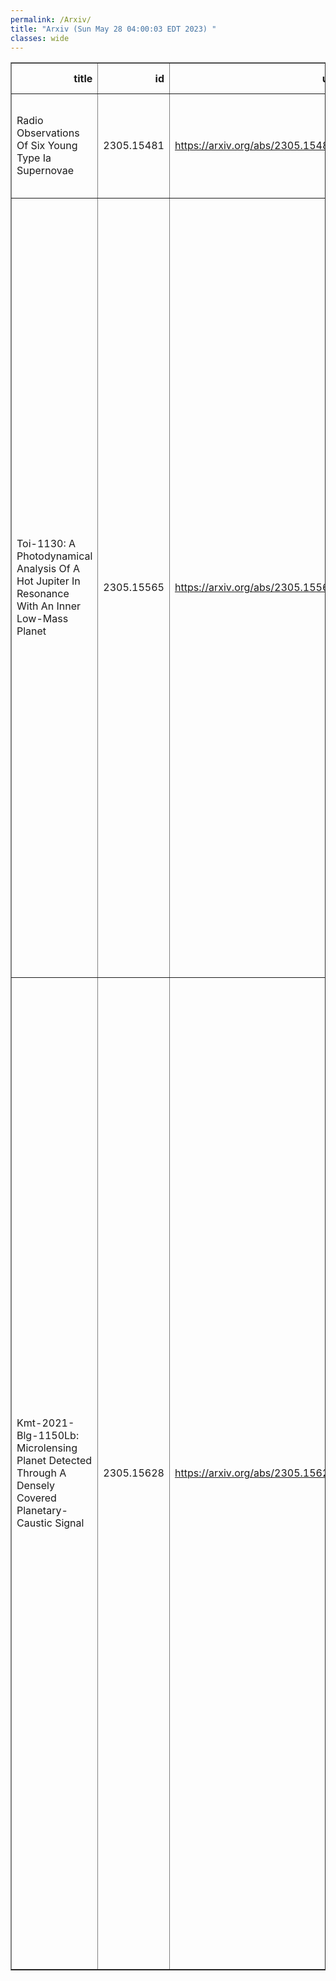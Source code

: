 ```yaml
---
permalink: /Arxiv/
title: "Arxiv (Sun May 28 04:00:03 EDT 2023) "
classes: wide
---
```

<table border="1" class="dataframe">
  <thead>
    <tr style="text-align: right;">
      <th>title</th>
      <th>id</th>
      <th>url</th>
      <th>authors</th>
      <th>Local Authors</th>
    </tr>
  </thead>
  <tbody>
    <tr>
      <td>Radio Observations Of Six Young Type Ia Supernovae</td>
      <td>2305.15481</td>
      <td><a href="https://arxiv.org/abs/2305.15481" target="_blank">https://arxiv.org/abs/2305.15481</a></td>
      <td>C. E. Harris, Sumit K. Sarbadhicary, L. Chomiuk, Anthony L. Piro, D. J. Sand, S. Valenti</td>
      <td>Sumit Sarbadhicary</td>
    </tr>
    <tr>
      <td>Toi-1130: A Photodynamical Analysis Of A Hot Jupiter In Resonance With   An Inner Low-Mass Planet</td>
      <td>2305.15565</td>
      <td><a href="https://arxiv.org/abs/2305.15565" target="_blank">https://arxiv.org/abs/2305.15565</a></td>
      <td>J. Korth, D. Gandolfi, J. Šubjak, S. Howard, S. Ataiee, K. A. Collins, S. N. Quinn, A. J. Mustill, T. Guillot, N. Lodieu, A. M. S. Smith, M. Esposito, F. Rodler, A. Muresan, L. Abe, S. H. Albrecht, A. Alqasim, K. Barkaoui, P. G. Beck, C. J. Burke, R. P. Butler, D. M. Conti, K. I. Collins, J. D. Crane, F. Dai, H. J. Deeg, P. Evans, S. Grziwa, A. P. Hatzes, T. Hirano, K. Horne, C. X. Huang, J. M. Jenkins, P. Kabáth, J. F. Kielkopf, E. Knudstrup, D. W. Latham, J. Livingston, R. Luque, S. Mathur, F. Murgas, H. L. M. Osborne, E. Pallé, C. M. Persson, J. E. Rodriguez, M. Rose, P. Rowden, R. P. Schwarz, S. Seager, L. M. Serrano, L. Sha, S. A. Shectman, A. Shporer, G. Srdoc, C. Stockdale, T. G. Tan, J. K. Teske, V. Van Eylen, A. Vanderburg, R. Vanderspek, S. X. Wang, J. N. Winn</td>
      <td>Jennifer Rodriguez, Smita Mathur</td>
    </tr>
    <tr>
      <td>Kmt-2021-Blg-1150Lb: Microlensing Planet Detected Through A Densely   Covered Planetary-Caustic Signal</td>
      <td>2305.15628</td>
      <td><a href="https://arxiv.org/abs/2305.15628" target="_blank">https://arxiv.org/abs/2305.15628</a></td>
      <td>Cheongho Han, Youn Kil Jung, Ian A. Bond, Andrew Gould, Sun-Ju Chung, Michael D. Albrow, Kyu-Ha Hwang, Yoon-Hyun Ryu, In-Gu Shin, Yossi Shvartzvald, Hongjing Yang, Jennifer C. Yee, Weicheng Zang, Sang-Mok Cha, Doeon Kim, Dong-Jin Kim, Seung-Lee Kim, Chung-Uk Lee, Dong-Joo Lee, Yongseok Lee, Byeong-Gon Park, Richard W. Pogge, Fumio Abe, Richard Barry, David P. Bennett, Aparna Bhattacharya, Hirosame Fujii, Akihiko Fukui, Ryusei Hamada, Yuki Hirao, Stela Ishitani Silva, Yoshitaka Itow, Rintaro Kirikawa, Iona Kondo, Naoki Koshimoto, Yutaka Matsubara, Sho Matsumoto, Shota Miyazaki, Yasushi Muraki, Arisa Okamura, Greg Olmschenk, Clément Ranc, Nicholas J. Rattenbury, Yuki Satoh, Takahiro Sumi, Daisuke Suzuki, Taiga Toda, Mio Tomoyoshi, Paul J. Tristram, Aikaterini Vandorou, Hibiki Yama, Kansuke Yamashita</td>
      <td>Andrew Gould, Richard Pogge</td>
    </tr>
  </tbody>
</table>